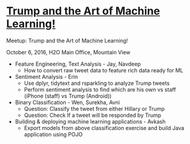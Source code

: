 # [Trump and the Art of Machine Learning!](http://www.meetup.com//Silicon-Valley-Big-Data-Science/events/234342356/?showDescription=true)

Meetup: Trump and the Art of Machine Learning!

October 6, 2016, H2O Main Office, Mountain View

- Feature Engineering, Text Analysis - Jay, Navdeep
    - How to convert raw tweet data to feature rich data ready for ML
- Sentiment Analysis - Erin
    - Use dplyr, tidytext and rsparkling to analyze Trump tweets
    - Perform sentiment analysis to find which are his own vs staff (iPhone (staff) vs Trump (Android))
- Binary Classification - Wen, Surekha, Avni
  - Question: Classify the tweet from either Hillary or Trump
  - Question: Check If a tweet will be responded by Trump
- Building & deploying machine learning applications - Avkash
  - Export models from above classification exercise and build Java application using POJO
 

  

